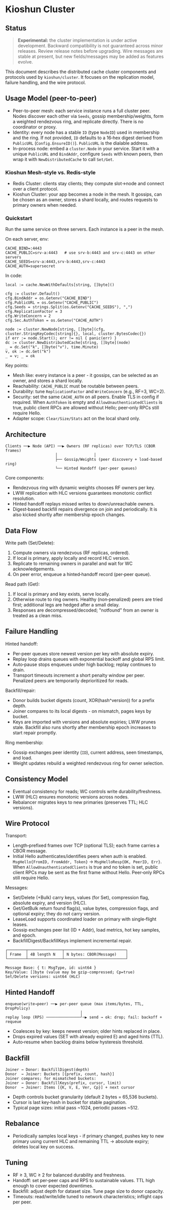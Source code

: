 # Kioshun Cluster

## Status

> **Experimental:** the cluster implementation is under active development.
  Backward compatibility is not guaranteed across minor releases. Review release notes before upgrading.
  Wire messages are stable at present, but new fields/messages may be added as features evolve.

This document describes the distributed cache cluster components and protocols used by `kioshun/cluster`. It focuses on the replication model, failure handling, and the wire protocol.

## Usage Model (peer-to-peer)

- Peer-to-peer mesh: each service instance runs a full cluster peer. Nodes discover each other via `Seeds`, gossip membership/weights, form a weighted rendezvous ring, and replicate directly. There is no coordinator or proxy.
- Identity: every node has a stable `ID` (type `NodeID`) used in membership and the ring. If not provided, `ID` defaults to a 16‑hex digest derived from `PublicURL` (`Config.EnsureID()`). `PublicURL` is the dialable address.
- In-process node: embed a `cluster.Node` in your service. Start it with a unique `PublicURL` and `BindAddr`, configure `Seeds` with known peers, then wrap it with `NewDistributedCache` to call `Set/Get`.

### Kioshun Mesh-style vs. Redis-style

- Redis Cluster: clients stay clients; they compute slot→node and connect over a client protocol.
- Kioshun Cluster: your app becomes a node in the mesh. It gossips, can be chosen as an owner, stores a shard locally, and routes requests to primary owners when needed.

### Quickstart

Run the same service on three servers. Each instance is a peer in the mesh.

On each server, env:

```
CACHE_BIND=:4443
CACHE_PUBLIC=srv-a:4443   # use srv-b:4443 and srv-c:4443 on other servers
CACHE_SEEDS=srv-a:4443,srv-b:4443,srv-c:4443
CACHE_AUTH=supersecret
```

In code:

```
local := cache.NewWithDefaults[string, []byte]()

cfg := cluster.Default()
cfg.BindAddr = os.Getenv("CACHE_BIND")
cfg.PublicURL = os.Getenv("CACHE_PUBLIC")
cfg.Seeds = strings.Split(os.Getenv("CACHE_SEEDS"), ",")
cfg.ReplicationFactor = 3
cfg.WriteConcern = 2
cfg.Sec.AuthToken = os.Getenv("CACHE_AUTH")

node := cluster.NewNode[string, []byte](cfg, cluster.StringKeyCodec[string]{}, local, cluster.BytesCodec{})
if err := node.Start(); err != nil { panic(err) }
dc := cluster.NewDistributedCache[string, []byte](node)
_ = dc.Set("k", []byte("v"), time.Minute)
v, ok := dc.Get("k")
_ = v; _ = ok
```

Key points:

- Mesh like: every instance is a peer - it gossips, can be selected as an owner, and stores a shard locally.
- Reachability: `CACHE_PUBLIC` must be routable between peers.
- Durability: tune `ReplicationFactor` and `WriteConcern` (e.g., RF=3, WC=2).
- Security: set the same `CACHE_AUTH` on all peers. Enable TLS in config if required. When `AuthToken` is empty and `AllowUnauthenticatedClients` is true, public client RPCs are allowed without Hello; peer‑only RPCs still require Hello.
- Adapter scope: `Clear/Size/Stats` act on the local shard only.

## Architecture

```
Clients ──▶ Node (API) ──▶ Owners (RF replicas) over TCP/TLS (CBOR frames)
                      │                │
                      ├── Gossip/Weights (peer discovery + load-based ring)
                      └── Hinted Handoff (per‑peer queues)
```

Core components:
- Rendezvous ring with dynamic weights chooses RF owners per key.
- LWW replication with HLC versions guarantees monotonic conflict resolution.
- Hinted handoff replays missed writes to down/unreachable owners.
- Digest‑based backfill repairs divergence on join and periodically. It is also kicked shortly after membership epoch changes.

## Data Flow

Write path (Set/Delete):
1. Compute owners via rendezvous (RF replicas, ordered).
2. If local is primary, apply locally and record HLC version.
3. Replicate to remaining owners in parallel and wait for WC acknowledgements.
4. On peer error, enqueue a hinted‑handoff record (per‑peer queue).

Read path (Get):
1. If local is primary and key exists, serve locally.
2. Otherwise route to ring owners. Healthy (non‑penalized) peers are tried first; additional legs are hedged after a small delay.
3. Responses are decompressed/decoded; "notfound" from an owner is treated as a clean miss.

## Failure Handling

Hinted handoff:
- Per‑peer queues store newest version per key with absolute expiry.
- Replay loop drains queues with exponential backoff and global RPS limit.
- Auto‑pause stops enqueues under high backlog; replay continues to drain.
- Transport timeouts increment a short penalty window per peer. Penalized peers are temporarily deprioritized for reads.

Backfill/repair:
- Donor builds bucket digests (count, XOR(hash^version)) for a prefix depth.
- Joiner compares to its local digests - on mismatch, pages keys by bucket.
- Keys are imported with versions and absolute expiries; LWW prunes stale. Backfill also runs shortly after membership epoch increases to start repair promptly.

Ring membership:
- Gossip exchanges peer identity (`ID`), current address, seen timestamps, and load.
- Weight updates rebuild a weighted rendezvous ring for owner selection.

## Consistency Model

- Eventual consistency for reads; WC controls write durability/freshness.
- LWW (HLC) ensures monotonic versions across nodes.
- Rebalancer migrates keys to new primaries (preserves TTL; HLC versions).

## Wire Protocol

Transport:
- Length‑prefixed frames over TCP (optional TLS); each frame carries a CBOR message.
- Initial Hello authenticates/identifies peers when auth is enabled. `MsgHello{FromID, FromAddr, Token}` → `MsgHelloResp{OK, PeerID, Err}`. When `AllowUnauthenticatedClients` is true and no token is set, public client RPCs may be sent as the first frame without Hello. Peer‑only RPCs still require Hello.

Messages:
- Set/Delete (+Bulk) carry keys, values (for Set), compression flag, absolute expiry, and version (HLC).
- Get/GetBulk return found flag(s), value bytes, compression flags, and optional expiry; they do not carry version.
- LeaseLoad supports coordinated loader on primary with single‑flight leases.
- Gossip exchanges peer list (ID + Addr), load metrics, hot key samples, and epoch.
- BackfillDigest/BackfillKeys implement incremental repair.

```
┌────────┬───────────────┬───────────────────────────┐
│ Frame  │ 4B length N   │ N bytes: CBOR(Message)    │
└────────┴───────────────┴───────────────────────────┘

Message Base: { t: MsgType, id: uint64 }
Key/Value: []byte (value may be gzip-compressed; Cp=true)
Set/Delete versions: uint64 (HLC)
```

## Hinted Handoff

```
enqueue(write→peer) ──▶ per‑peer queue (max items/bytes, TTL, DropPolicy)
                                 │
replay loop (RPS) ───────────────┘─▶ send → ok: drop; fail: backoff + requeue
```

- Coalesces by key: keeps newest version; older hints replaced in place.
- Drops expired values (SET with already expired E) and aged hints (TTL).
- Auto‑resume when backlog drains below hysteresis threshold.

## Backfill

```
Joiner → Donor: BackfillDigest(depth)
Donor  → Joiner: Buckets [{prefix, count, hash}]
Joiner compares; for mismatched buckets:
Joiner → Donor: BackfillKeys(prefix, cursor, limit)
Donor  → Joiner: Items [{K, V, E, Ver, Cp}] + next cursor
```

- Depth controls bucket granularity (default 2 bytes = 65,536 buckets).
- Cursor is last key‑hash in bucket for stable pagination.
- Typical page sizes: initial pass ~1024, periodic passes ~512.

## Rebalance

- Periodically samples local keys - if primary changed, pushes key to new primary using current HLC and remaining TTL → absolute expiry; deletes local key on success.

## Tuning

- RF ≥ 3, WC ≥ 2 for balanced durability and freshness.
- Handoff: set per‑peer caps and RPS to sustainable values. TTL high enough to cover expected downtimes.
- Backfill: adjust depth for dataset size. Tune page size to donor capacity.
- Timeouts: read/write/idle tuned to network characteristics; inflight caps per peer.
